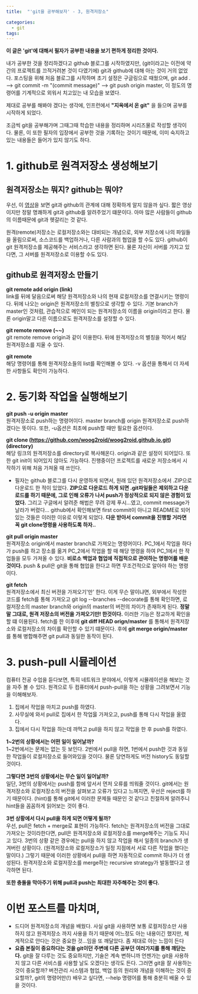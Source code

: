 ```yaml
---
title:  "'git을 공부해보자' - 3, 원격저장소"

categories:
  - git
tags:
---
```


__이 글은 'git'에 대해서 필자가 공부한 내용을 보기 편하게 정리한 것이다.__

내가 공부한 것을 정리하겠다고 github 블로그를 시작하였지만, (git이라고는 이전에 약간의 프로젝트를 끄적거려본 것이 다였기에) git과 github에 대해 아는 것이 거의 없었다. 포스팅을 위해 처음 블로그를 시작하며 초기 설정은 구글링으로 때웠으며, git add . --> git commit -m "(commit message)" --> git push origin master, 이 정도의 명령어를 기계적으로 외워서 치고있는 내 모습을 보였다.  
 
 제대로 공부를 해봐야 겠다는 생각에, 인프런에서 __"지옥에서 온 git"__ 을 들으며 공부를 시작하게 되었다.  

조금씩 git을 공부해가며 그때그때 학습한 내용을 정리하며 시리즈물로 작성할 생각이다. 물론, 이 또한 필자의 입장에서 공부한 것을 기록하는 것이기 때문에, 이미 숙지하고 있는 내용들은 들어가 있지 않기도 하다.

# 1. github로 원격저장소 생성해보기

## 원격저장소는 뭐지? github는 뭐야?
우선, 이 [영상](https://www.youtube.com/watch?v=YFNQwo7iTNc)을 보면 git과 github의 관계에 대해 정확하게 알지 않을까 싶다. 짧은 영상이지만 정말 명쾌하게 git과 github를 알려주었기 떄문이다. 아마 많은 사람들이 github의 이름때문에 git과 헷갈리는 것 같다.  

원격(remote)저장소는 로컬저장소와는 대비되는 개념으로, 외부 저장소에 나의 파일들을 올림으로써, 소스코드를 백업하거나, 다른 사람과의 협업을 할 수도 있다. github이 git 원격저장소를 제공해주는 서비스라고 생각하면 된다. 물론 자신이 서버를 가지고 있다면, 그 서버를 원격저장소로 이용할 수도 있다.

## github로 원격저장소 만들기
__git remote add origin (link)__  
link를 뒤에 달음으로써 해당 원격저장소와 나의 현재 로컬저장소를 연결시키는 명령이다. 뒤에 나오는 origin은 원격저장소의 별칭으로 생각할 수 있다. 기본 branch가 master인 것처럼, 관습적으로 메인이 되는 원격저장소의 이름을 origin이라고 한다. 물론 origin말고 다른 이름으로도 원격저장소를 설정할 수 있다. 

__git remote remove (~~)__  
git remote remove origin과 같이 이용한다. 뒤에 원격저장소의 별칭을 적어서 해당 원격저장소를 지울 수 있다.

__git remote__  
해당 명령어를 통해 원격저장소들의 list를 확인해볼 수 있다. -v 옵션을 통해서 더 자세한 사항들도 확인이 가능하다. 

# 2. 동기화 작업을 실행해보기
__git push -u origin master__  
원격저장소로 push하는 명령어이다. master branch를 origin 원격저장소로 push하겠다는 뜻이다. 또한, -u옵션은 최초에 push할 때만 필요한 옵션이다.

__git clone (https://github.com/woog2roid/woog2roid.github.io.git) (directory)__  
해당 링크의 원격저장소를 directory로 복사해온다. origin과 같은 설정이 되어있다. 또한 git init이 되어있지 않아도 가능하다. 진행중이던 프로젝트를 새로운 저장소에서 시작하기 위해 처음 가져올 때 쓰인다.

- 필자는 github 블로그를 다시 운영하게 되면서, 원래 있던 원격저장소에서 .ZIP으로 다운로드 한 적이 있었다. __ZIP으로 다운로드 하게 되면 .git파일들은 제외하고 다운로드를 하기 때문에, 그로 인해 오류가 나서 push가 정상적으로 되지 않은 경험이 있었다.__ 그리고 구글에서 알려준 해법은 무려 강제 푸시...였고, commit message가 날라가 버렸다... github에서 확인해보면 first commit이 아니고 README로 되어있는 것들은 이러한 이유로 이렇게 되었다. __다운 받아서 commit을 진행할 거라면 꼭 git clone명령을 사용하도록 하자..__

__git pull origin master__  
원격저장소 origin에서 master branch로 가져오는 명령어이다. PC_1에서 작업을 하다가 push를 하고 장소를 옮겨 PC_2에서 작업을 할 때 해당 명령을 하여 PC_1에서 한 작업들을 모두 가져올 수 있다. __비로소 백업과 협업에 직접적으로 관여하는 명령어를 배운 것이다.__ push & pull은 git을 통해 협업을 한다고 하면 무조건적으로 알아야 하는 명령이다.

__git fetch__  
원격저장소에서 최신 버젼을 가져오기'만' 한다. 이게 무슨 말이냐면, 외부에서 작성한 코드를 fetch를 통해 가져오고 git log --branches --decorate를 통해 확인하면, 로컬저장소의 master branch와 origin의 master의 버전의 차이가 존재하게 된다. __정말 말 그대로, 원격 저장소의 버전을 가져오기만! 한것이다.__ 이러한 기능은 정교하게 확인을 할 떄 이용된다. fetch를 한 이후에 __git diff HEAD orign/master__ 를 통해서 원격저장소와 로컬저장소의 차이를 확인할 수 있기 떄문이다. 후에 __git merge origin/master__ 를 통해 병합해주면 git pull과 동일한 동작이 된다. 

# 3. push-pull 시뮬레이션
컴퓨터 전공 수업을 듣다보면, 특히 네트워크 분야에서, 이렇게 시뮬레이션을 해보는 것을 자주 볼 수 있다. 원격으로 두 컴퓨터에서 push-pull을 하는 상황을 그려보면서 기능을 이해해보자.

1. 집에서 작업을 마치고 push를 하였다. 
2. 사무실에 와서 pull로 집에서 한 작업읋 가져오고, push를 통해 다시 작업을 올렸다.
3. 집에서 다시 작업을 하는데 까먹고 pull을 하지 않고 작업을 한 후 push를 하였다.  

__1~2번의 상황에서는 어떤 일이 일어날까?__    
1~2번에서는 문제는 없는 듯 보인다. 2번에서 pull을 하면, 1번에서 push한 것과 동일한 작업들이 로컬저장소로 들어와있을 것이다. 물론 당연하게도 버전 history도 동일할 것이다.

__그렇다면 3번의 상황에서는 무슨 일이 일어날까?__  
일단, 3번의 상황에서는 push를 함에 앞서서 먼저 오류를 띄워줄 것이다. git에서는 원격저장소와 로컬저장소의 버전을 살펴보고 오류가 있다고 느껴지면, 우선은 reject를 하기 때문이다. (hint)를 통해 git에서 이러한 문제들 때문인 것 같다고 친절하게 알려주니 hint들을 꼼꼼하게 읽어보는 것이 좋다.

__3번 상황에서 다시 pull을 하게 되면 어떻게 될까?__  
우선, pull은 fetch + merge로 표현이 가능하다. fetch는 원격저장소의 버전을 그대로 가져오는 것이라한다면, pull은 원격저장소와 로컬저장소를 merge해주는 기능도 지니고 있다. 3번의 상황 같은 경우에는 pull을 하지 않고 작업을 해서 일종의 branch가 생겨버린 상황이다. (원격저장소와 로컬저장소가 일정 지점에서 서로 다른 작업을 했다는 말이다.) 그렇기 때문에 이러한 상황에서 pull을 하면 자동적으로 commit 하나가 더 생성된다. 원격저장소와 로컬저장소를 merge하는 recursive strategy가 발동했다고 생각하면 된다.

__또한 충돌을 막아주기 위해 pull과 push는 최대한 자주해주는 것이 좋다.__ 

# 이번 포스트를 마치며,
- 드디어 원격저장소의 개념을 배웠다. 사실 git을 사용하면 보통 로컬저장소만 사용하지 않고 원격저장소 까지 사용을 하기 때문에 어느정도 아는 내용이긴 했지만, 체계적으로 안다는 것은 중요한 것...임을 또 깨달았다. 좀 제대로 아는 느낌이 든다
- __요즘 본질이 중요하다는 것을 git이던 주변에 다른 공부던 여러가지를 통해 깨닫는다.__ git을 잘 다루는 것도 중요하지만, 기술은 계속 변하니까 언젠가는 git을 사용하지 않고 다른 서비스를 사용할 날도 오겠다는 생각도 든다. 그러면 git을 잘 사용하는 것이 중요할까? 버전관리 시스템과 협업, 백업 등의 원리와 개념을 이해하는 것이 중요할까?, git의 명령어만(!) 배우고 싶다면, --help 명령어를 통해 충분히 배울 수 있을 것이다.